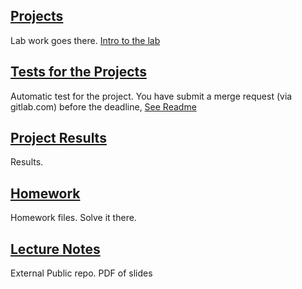 
## [Projects](Projects)

Lab work goes there. [Intro to the lab](00_Intro.pptx)

## [Tests for the Projects](Tests)

Automatic test for the project. You have submit a merge request (via gitlab.com) before the deadline, [See Readme](Tests/README.md)

## [Project Results](Runlogs)

Results.

## [Homework](Homework)

Homework files. Solve it there.

## [Lecture Notes](https://ceunican.github.io/aos/) 

External Public repo. PDF of slides
